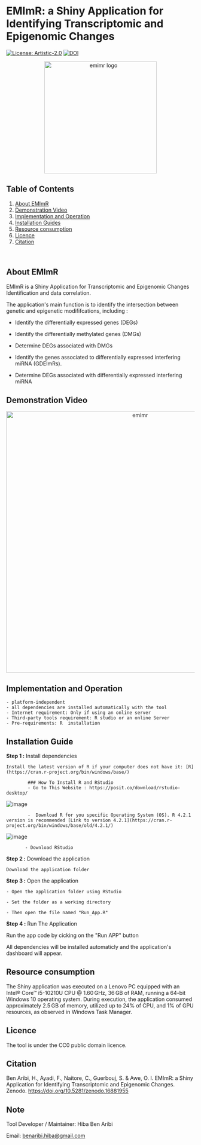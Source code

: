 # EMImR: a Shiny Application for Identifying Transcriptomic and Epigenomic Changes


[![License: Artistic-2.0](https://img.shields.io/badge/License-Artistic_2.0-0298c3.svg)](https://opensource.org/licenses/Artistic-2.0)
[![DOI](https://zenodo.org/badge/DOI/10.5281/zenodo.13453182.svg)](https://doi.org/10.5281/zenodo.13453182)



<p align="center">
  <img src="https://raw.githubusercontent.com/omicscodeathon/emimr/main/assets/emimr-logo.png" alt="emimr logo" width="300"  />
</p>


## Table of Contents
1.  [About EMImR](#About-EMImR])
2.  [Demonstration Video](#Demonstration_Video)
3.  [Implementation and  Operation](#Implementation_and_Operation)
4.  [Installation Guides](#Installation_Guide)
5.  [Resource consumption](#Resource-consumption)
6.  [Licence](#Licence)
7.  [Citation](#Citation)
<br>


## About EMImR

EMImR is a Shiny Application for Transcriptomic and Epigenomic Changes Identification and data correlation.

The application's main function is to identify the intersection between genetic and epigenetic modififcations, including :

* Identify the differentially expressed genes (DEGs)

* Identify the differentially methylated genes (DMGs)  

* Determine DEGs associated with DMGs

* Identify the genes associated to differentially expressed interfering miRNA (GDEImRs).

* Determine DEGs associated with  differentially expressed interfering miRNA

## Demonstration Video

<p align="center">
 <!-- Hiba Video: <a href="https://www.youtube.com/watch?v=S7r2rj4tWVo"> -->
    <a href="https://youtu.be/n7xYWtWkwU4">
    <img src="https://github.com/omicscodeathon/emimr/blob/main/assets/emimr_yt.png?raw=true" alt="emimr" width="700" />
  </a>
</p> 



## Implementation and  Operation

    - platform-independent
    - all dependencies are installed automatically with the tool
    - Internet requirement: Only if using an online server
    - Third-party tools requirement: R studio or an online Server
    - Pre-requirements: R  installation


## Installation Guide


**Step 1 :** Install dependencies

    Install the latest version of R if your computer does not have it: [R](https://cran.r-project.org/bin/windows/base/)   

            ### How To Install R and RStudio
            - Go to This Website : https://posit.co/download/rstudio-desktop/
![image](https://github.com/omicscodeathon/Exvar/assets/73958439/62b7eda6-c7af-47a2-aec9-fe14aae68e50)

            -  Download R for you specific Operating System (OS). R 4.2.1 version is recommended [Link to version 4.2.1](https://cran.r-project.org/bin/windows/base/old/4.2.1/)

![image](https://github.com/omicscodeathon/Exvar/assets/73958439/258e6366-4cf9-45a9-ba39-ebaf4212af71)

           - Download RStudio

**Step 2 :** Download the application

    Download the application folder   

**Step 3 :** Open the application

    - Open the application folder using RStudio   

    - Set the folder as a working directory

    - Then open the file named "Run_App.R"

**Step 4 :** Run The Application

Run the app code by cicking on the "Run APP" button

All dependencies will be installed automaticly and the application's dashboard will appear.

## Resource consumption 

The Shiny application was executed on a Lenovo PC equipped with an Intel® Core™ i5-10210U CPU @ 1.60 GHz, 36 GB of RAM, running a 64-bit Windows 10 operating system. During execution, the application consumed approximately 2.5 GB of memory, utilized up to 24% of CPU, and 1% of GPU resources, as observed in Windows Task Manager.

## Licence

The tool is under the CC0 public domain licence.

## Citation

Ben Aribi, H., Ayadi, F., Naitore, C., Guerbouj, S. & Awe, O. I. EMImR: a Shiny Application for Identifying Transcriptomic and Epigenomic Changes. Zenodo. https://doi.org/10.5281/zenodo.16881955

## Note
Tool Developer / Maintainer: Hiba Ben Aribi

Email: benaribi.hiba@gmail.com

